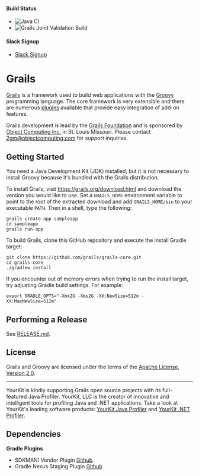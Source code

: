 #### Build Status
- ![Java CI](https://github.com/grails/grails-core/workflows/Java%20CI/badge.svg)
- ![Grails Joint Validation Build](https://github.com/grails/grails-core/workflows/Grails%20Joint%20Validation%20Build/badge.svg)

#### Slack Signup
- [Slack Signup](https://slack.grails.org/)

Grails
===

[Grails](https://grails.org/) is a framework used to build web applications with the [Groovy](https://groovy-lang.org/) programming language. The core framework is very extensible and there are numerous [plugins](https://plugins.grails.org/) available that provide easy integration of add-on features.

Grails development is lead by the [Grails Foundation](https://grails.org/foundation/) and is sponsored by [Object Computing Inc.](https://objectcomputing.com/) in St. Louis Missouri.  Please contact <2gm@objectcomputing.com> for support inquiries.

Getting Started
---

You need a Java Development Kit (JDK) installed, but it is not necessary to install Groovy because it's bundled with the Grails distribution.

To install Grails, visit https://grails.org/download.html and download the version you would like to use. Set a `GRAILS_HOME` environment variable to point to the root of the extracted download and add `GRAILS_HOME/bin` to your executable `PATH`. Then in a shell, type the following:

	grails create-app sampleapp
	cd sampleapp
	grails run-app

To build Grails, clone this GitHub repository and execute the install Gradle target:

    git clone https://github.com/grails/grails-core.git
    cd grails-core
    ./gradlew install

If you encounter out of memory errors when trying to run the install target, try adjusting Gradle build settings. For example:

    export GRADLE_OPTS="-Xmx2G -Xms2G -XX:NewSize=512m -XX:MaxNewSize=512m"

Performing a Release
---

See [RELEASE.md](RELEASE.md).

License
---

Grails and Groovy are licensed under the terms of the [Apache License, Version 2.0](https://www.apache.org/licenses/LICENSE-2.0.html).

***

YourKit is kindly supporting Grails open source projects with its full-featured Java Profiler.
YourKit, LLC is the creator of innovative and intelligent tools for profiling
Java and .NET applications. Take a look at YourKit's leading software products:
[YourKit Java Profiler](https://www.yourkit.com/java/profiler/features/) and
[YourKit .NET Profiler](https://www.yourkit.com/.net/profiler/features/).

Dependencies
---

**Gradle Plugins**

* SDKMAN! Vendor Plugin [Github](https://github.com/sdkman/sdkman-vendor-gradle-plugin).
* Gradle Nexus Staging Plugin [Github](https://github.com/Codearte/gradle-nexus-staging-plugin)
